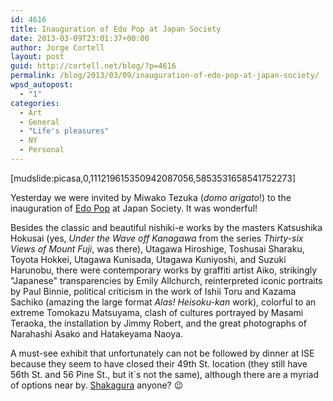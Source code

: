 ```yaml
---
id: 4616
title: Inauguration of Edo Pop at Japan Society
date: 2013-03-09T23:01:37+00:00
author: Jorge Cortell
layout: post
guid: http://cortell.net/blog/?p=4616
permalink: /blog/2013/03/09/inauguration-of-edo-pop-at-japan-society/
wpsd_autopost:
  - "1"
categories:
  - Art
  - General
  - "Life's pleasures"
  - NY
  - Personal
---
```

[mudslide:picasa,0,111219615350942087056,5853531658541752273]

Yesterday we were invited by Miwako Tezuka (_domo arigato_!) to the inauguration of <a title="http://www.japansociety.org/event/edo-pop-the-graphic-impact-of-japanese-prints" href="http://www.japansociety.org/event/edo-pop-the-graphic-impact-of-japanese-prints" target="_blank">Edo Pop</a> at Japan Society. It was wonderful!

Besides the classic and beautiful nishiki-e works by the masters Katsushika Hokusai (yes, _Under the Wave off Kanagawa_ from the series _Thirty-six Views of Mount Fuji_, was there), Utagawa Hiroshige, Toshusai Sharaku, Toyota Hokkei, Utagawa Kunisada, Utagawa Kuniyoshi, and Suzuki Harunobu, there were contemporary works by graffiti artist Aiko, strikingly "Japanese" transparencies by Emily Allchurch, reinterpreted iconic portraits by Paul Binnie, political criticism in the work of Ishii Toru and Kazama Sachiko (amazing the large format _Alas! Heisoku-kan_ work), colorful to an extreme Tomokazu Matsuyama, clash of cultures portrayed by Masami Teraoka, the installation by Jimmy Robert, and the great photographs of Narahashi Asako and Hatakeyama Naoya.

A must-see exhibit that unfortunately can not be followed by dinner at ISE because they seem to have closed their 49th St. location (they still have 56th St. and 56 Pine St., but it`s not the same), although there are a myriad of options near by. <a title="http://www.sakagura.com" href="http://www.sakagura.com" target="_blank">Shakagura</a> anyone? 😉